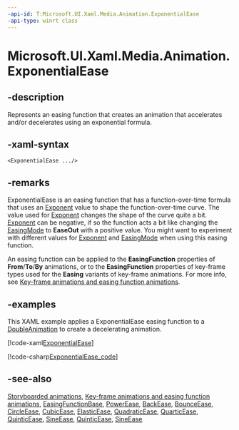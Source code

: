```yaml
---
-api-id: T:Microsoft.UI.Xaml.Media.Animation.ExponentialEase
-api-type: winrt class
---
```


<!-- Class syntax.
public class ExponentialEase : Windows.UI.Xaml.Media.Animation.EasingFunctionBase, Windows.UI.Xaml.Media.Animation.IExponentialEase
-->

# Microsoft.UI.Xaml.Media.Animation.ExponentialEase

## -description
Represents an easing function that creates an animation that accelerates and/or decelerates using an exponential formula.

## -xaml-syntax
```xaml
<ExponentialEase .../>
```


## -remarks
ExponentialEase is an easing function that has a function-over-time formula that uses an [Exponent](exponentialease_exponent.md) value to shape the function-over-time curve. The value used for [Exponent](exponentialease_exponent.md) changes the shape of the curve quite a bit. [Exponent](exponentialease_exponent.md) can be negative, if so the function acts a bit like changing the [EasingMode](easingfunctionbase_easingmode.md) to **EaseOut** with a positive value. You might want to experiment with different values for [Exponent](exponentialease_exponent.md) and [EasingMode](easingfunctionbase_easingmode.md) when using this easing function.


<!--The IMG for the Silverlight topic is wrong cannot use it here.-->
An easing function can be applied to the **EasingFunction** properties of **From**/**To**/**By** animations, or to the **EasingFunction** properties of key-frame types used for the **Easing** variants of key-frame animations. For more info, see [Key-frame animations and easing function animations](/windows/apps/design/motion/key-frame-and-easing-function-animations).

## -examples
This XAML example applies a ExponentialEase easing function to a [DoubleAnimation](doubleanimation.md) to create a decelerating animation.



[!code-xaml[ExponentialEase](../microsoft.ui.xaml.media.animation/code/ExponentialEase/csharp/Page.xaml#SnippetExponentialEase)]

[!code-csharp[ExponentialEase_code](../microsoft.ui.xaml.media.animation/code/ExponentialEase/csharp/Page.xaml.cs#SnippetExponentialEase_code)]

## -see-also
[Storyboarded animations](/windows/apps/design/motion/storyboarded-animations), [Key-frame animations and easing function animations](/windows/apps/design/motion/key-frame-and-easing-function-animations), [EasingFunctionBase](easingfunctionbase.md), [PowerEase](powerease.md), [BackEase](backease.md), [BounceEase](bounceease.md), [CircleEase](circleease.md), [CubicEase](cubicease.md), [ElasticEase](elasticease.md), [QuadraticEase](quadraticease.md), [QuarticEase](quarticease.md), [QuinticEase](quinticease.md), [SineEase](sineease.md), [QuinticEase](quinticease.md), [SineEase](sineease.md)
